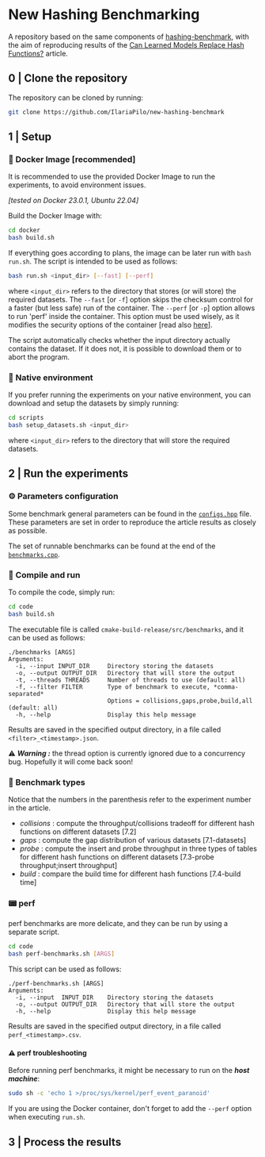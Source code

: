 # New Hashing Benchmarking

A repository based on the same components of [hashing-benchmark](https://github.com/DominikHorn/hashing-benchmark), with the aim of reproducing results of the [Can Learned Models Replace Hash Functions?](https://dl.acm.org/doi/10.14778/3570690.3570702) article.

## 0 | Clone the repository
The repository can be cloned by running: 
```sh
git clone https://github.com/IlariaPilo/new-hashing-benchmark
```

## 1 | Setup
### 🐋 Docker Image [recommended]
It is recommended to use the provided Docker Image to run the experiments, to avoid environment issues. 

_[tested on Docker 23.0.1, Ubuntu 22.04]_ 

Build the Docker Image with:
```bash
cd docker
bash build.sh
```
If everything goes according to plans, the image can be later run with `bash run.sh`. The script is intended to be used as follows:
```bash
bash run.sh <input_dir> [--fast] [--perf]
```
where `<input_dir>` refers to the directory that stores (or will store) the required datasets. 
The `--fast` [or `-f`] option skips the checksum control for a faster (but less safe) run of the container.
The `--perf` [or `-p`] option allows to run 'perf' inside the container. This option must be used wisely, as it modifies the security options of the container [read also [here](https://stackoverflow.com/questions/44745987/use-perf-inside-a-docker-container-without-privileged#answer-44748260)].

The script automatically checks whether the input directory actually contains the dataset. If it does not, it is possible to download them or to abort the program.

### 🌊 Native environment
If you prefer running the experiments on your native environment, you can download and setup the datasets by simply running:
```sh
cd scripts
bash setup_datasets.sh <input_dir>
```
where `<input_dir>` refers to the directory that will store the required datasets.

## 2 | Run the experiments
### ⚙️ Parameters configuration
Some benchmark general parameters can be found in the [`configs.hpp`](./code/src/include/configs.hpp) file. These parameters are set in order to reproduce the article results as closely as possible.

The set of runnable benchmarks can be found at the end of the [`benchmarks.cpp`](./code/src/benchmarks.cpp).

### 🔨 Compile and run
To compile the code, simply run:
```sh
cd code
bash build.sh
```
The executable file is called `cmake-build-release/src/benchmarks`, and it can be used as follows:
```
./benchmarks [ARGS]
Arguments:
  -i, --input INPUT_DIR     Directory storing the datasets
  -o, --output OUTPUT_DIR   Directory that will store the output
  -t, --threads THREADS     Number of threads to use (default: all)
  -f, --filter FILTER       Type of benchmark to execute, *comma-separated*
                            Options = collisions,gaps,probe,build,all (default: all) 
  -h, --help                Display this help message
```
Results are saved in the specified output directory, in a file called `<filter>_<timestamp>.json`.

⚠️ *__Warning :__* the thread option is currently ignored due to a concurrency bug. Hopefully it will come back soon!
<!-- TODO hopefully remove -->

### 📌 Benchmark types
Notice that the numbers in the parenthesis refer to the experiment number in the article.
- _collisions_ : compute the throughput/collisions tradeoff for different hash functions on different datasets [7.2]
- _gaps_ : compute the gap distribution of various datasets [7.1-datasets]
- _probe_ : compute the insert and probe throughput in three types of tables for different hash functions on different datasets [7.3-probe throughput;insert throughput]
- _build_ : compare the build time for different hash functions [7.4-build time]
<!-- TODO add more -->

### 📟 perf
perf benchmarks are more delicate, and they can be run by using a separate script.
```sh
cd code
bash perf-benchmarks.sh [ARGS]
```
This script can be used as follows:
```
./perf-benchmarks.sh [ARGS]
Arguments:
  -i, --input  INPUT_DIR    Directory storing the datasets
  -o, --output OUTPUT_DIR   Directory that will store the output
  -h, --help                Display this help message
```
Results are saved in the specified output directory, in a file called `perf_<timestamp>.csv`.

#### ⚠️ perf troubleshooting
Before running perf benchmarks, it might be necessary to run on the *__host machine__*: 
```sh
sudo sh -c 'echo 1 >/proc/sys/kernel/perf_event_paranoid'
```
If you are using the Docker container, don't forget to add the `--perf` option when executing `run.sh`.

## 3 | Process the results

